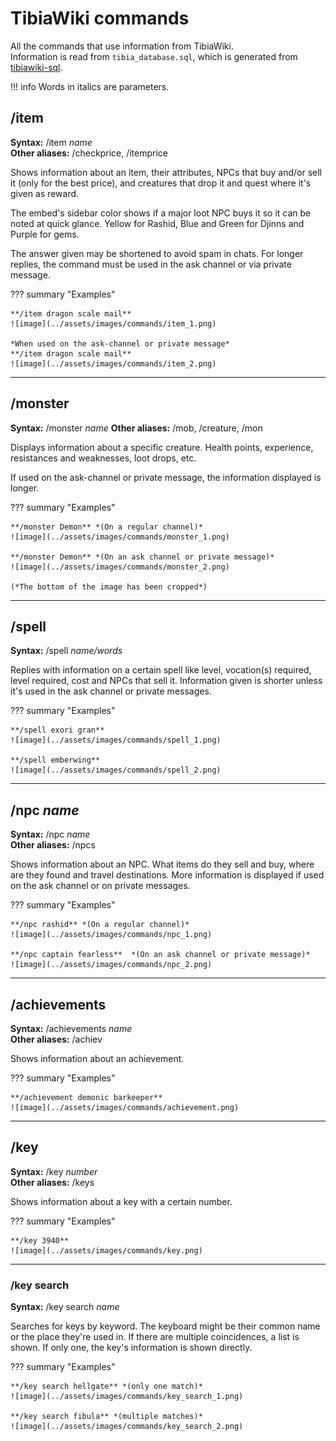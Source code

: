 # TibiaWiki commands

All the commands that use information from TibiaWiki.  
Information is read from `tibia_database.sql`, which is generated from [tibiawiki-sql](https://github.com/Galarzaa90/tibiawiki-sql).

!!! info
    Words in italics are parameters.  


## /item
**Syntax:** /item *name*  
**Other aliases:** /checkprice, /itemprice

Shows information about an item, their attributes, NPCs that buy and/or sell it (only for the best price), and creatures that drop it and quest where it's given as reward.

The embed's sidebar color shows if a major loot NPC buys it so it can be noted at quick glance.
Yellow for Rashid, Blue and Green for Djinns and Purple for gems.

The answer given may be shortened to avoid spam in chats. 
For longer replies, the command must be used in the ask channel or via private message.

??? summary "Examples"
    
    **/item dragon scale mail**  
    ![image](../assets/images/commands/item_1.png)
    
    *When used on the ask-channel or private message*  
    **/item dragon scale mail**  
    ![image](../assets/images/commands/item_2.png)

---

## /monster
**Syntax:** /monster *name*
**Other aliases:** /mob, /creature, /mon

Displays information about a specific creature. Health points, experience, resistances and weaknesses, loot drops, etc.

If used on the ask-channel or private message, the information displayed is longer.

??? summary "Examples"

    **/monster Demon** *(On a regular channel)*  
    ![image](../assets/images/commands/monster_1.png)
    
    **/monster Demon** *(On an ask channel or private message)*  
    ![image](../assets/images/commands/monster_2.png)
    
    (*The bottom of the image has been cropped*)

----

## /spell
**Syntax:** /spell *name/words*

Replies with information on a certain spell like level, vocation(s) required, level required, cost and NPCs that sell it.
Information given is shorter unless it's used in the ask channel or private messages.

??? summary "Examples"

    **/spell exori gran**  
    ![image](../assets/images/commands/spell_1.png)
    
    **/spell emberwing**  
    ![image](../assets/images/commands/spell_2.png)

----

## /npc *name*
**Syntax:** /npc *name*  
**Other aliases:** /npcs

Shows information about an NPC. What items do they sell and buy, where are they found and travel destinations.
More information is displayed if used on the ask channel or on private messages.

??? summary "Examples"

    **/npc rashid** *(On a regular channel)*  
    ![image](../assets/images/commands/npc_1.png)
    
    **/npc captain fearless**  *(On an ask channel or private message)*  
    ![image](../assets/images/commands/npc_2.png)

----

## /achievements
**Syntax:** /achievements *name*  
**Other aliases:** /achiev

Shows information about an achievement.

??? summary "Examples"

    **/achievement demonic barkeeper**  
    ![image](../assets/images/commands/achievement.png)
    
----

## /key
**Syntax:** /key *number*  
**Other aliases:** /keys

Shows information about a key with a certain number.

??? summary "Examples"

    **/key 3940**  
    ![image](../assets/images/commands/key.png)
    
----

### /key search
**Syntax:** /key search *name*

Searches for keys by keyword. The keyboard might be their common name or the place they're used in.
If there are multiple coincidences, a list is shown. If only one, the key's information is shown directly.

??? summary "Examples"

    **/key search hellgate** *(only one match)*  
    ![image](../assets/images/commands/key_search_1.png)
    
    **/key search fibula** *(multiple matches)*  
    ![image](../assets/images/commands/key_search_2.png)
    
    